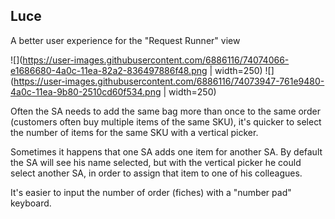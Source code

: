 ## Luce
A better user experience for the "Request Runner" view

![](https://user-images.githubusercontent.com/6886116/74074066-e1686680-4a0c-11ea-82a2-836497886f48.png | width=250) ![](https://user-images.githubusercontent.com/6886116/74073947-761e9480-4a0c-11ea-9b80-2510cd60f534.png | width=250)

Often the SA needs to add the same bag more than once to the same order (customers often buy multiple items of the same SKU), it's quicker to select the number of items for the same SKU with a vertical picker. 

Sometimes it happens that one SA adds one item for another SA. By default the SA will see his name selected, but with the vertical picker he could select another SA, in order to assign that item to one of his colleagues.

It's easier to input the number of order (fiches) with a "number pad" keyboard.
